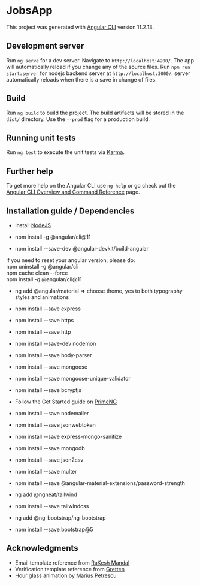 # JobsApp

This project was generated with [Angular CLI](https://github.com/angular/angular-cli) version 11.2.13.

## Development server

Run `ng serve` for a dev server. Navigate to `http://localhost:4200/`. The app will automatically reload if you change any of the source files.
Run `npm run start:server` for nodejs backend server at `http://localhost:3000/`. server automatically reloads when there is a save in change of files.

## Build

Run `ng build` to build the project. The build artifacts will be stored in the `dist/` directory. Use the `--prod` flag for a production build.

## Running unit tests

Run `ng test` to execute the unit tests via [Karma](https://karma-runner.github.io).

## Further help

To get more help on the Angular CLI use `ng help` or go check out the [Angular CLI Overview and Command Reference](https://angular.io/cli) page.

## Installation guide / Dependencies
* Install [NodeJS](https://nodejs.org/en/)

* npm install -g @angular/cli@11 <br>

* npm install --save-dev @angular-devkit/build-angular

if you need to reset your angular version, please do: <br>
npm uninstall -g @angular/cli<br>
npm cache clean --force<br>
npm install -g @angular/cli@11<br>


* ng add @angular/material => choose theme, yes to both typography styles and animations <br>

* npm install --save express

* npm install --save https

* npm install --save http

* npm install --save-dev nodemon

* npm install --save body-parser

* npm install --save mongoose

* npm install --save mongoose-unique-validator

* npm install --save bcryptjs

* Follow the Get Started guide on [PrimeNG](https://www.primefaces.org/primeng/showcase/#/setup)

* npm install --save nodemailer

* npm install --save jsonwebtoken

* npm install --save express-mongo-sanitize

* npm install --save mongodb

* npm install --save json2csv

* npm install --save multer

* npm install --save @angular-material-extensions/password-strength

* ng add @ngneat/tailwind

* npm install --save tailwindcss

* ng add @ng-bootstrap/ng-bootstrap

* npm install --save bootstrap@5



## Acknowledgments
* Email template reference from [RaKesh Mandal](https://codepen.io/rKalways/pens/popular)
* Verification template reference from [Gretten](https://codepen.io/Grett/pen/byvRZq)
* Hour glass animation by [Marius Petrescu](https://codepen.io/mashul/pen/rPaqYE)

